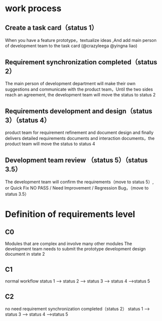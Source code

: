 # work process
## Create a task card（status 1）

When you have a feature prototype，textualize ideas ,And add main person of development team to the task card (@crazyleega  @yingna liao)

## Requirement synchronization completed（status 2）
The main person of development department will make their own suggestions and communicate with the product team，Until the two sides reach an agreement, the development team will move the status to status 2

## Requirements development and design（status 3）（status 4）
product team for requirement refinement and document design and finally delivers detailed requirements documents and interaction documents，the product team will move the status to status 4

## Development team review （status 5）（status 3.5）

The development team will confirm the requirements（move  to status 5）, or Quick Fix NO PASS / Need Improvement / Regression Bug，（move  to status 3.5）



# Definition of requirements level

## C0
Modules that are complex and involve many other modules
The development team needs to submit the prototype development design document in state 2

## C1
normal workflow 
status 1 -->  status 2 --> status 3 --> status 4 -->status 5


## C2
no need requirement synchronization completed（status 2）
status 1 -->  status 3 --> status 4 -->status 5